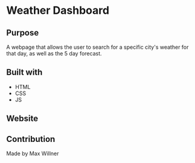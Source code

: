 # Weather Dashboard

## Purpose
A webpage that allows the user to search for a specific city's weather for that day, as well as the 5 day forecast. 

## Built with
* HTML
* CSS
* JS

## Website
<!-- https://maxwillner.github.io/password-generator/ -->

## Contribution
Made by Max Willner